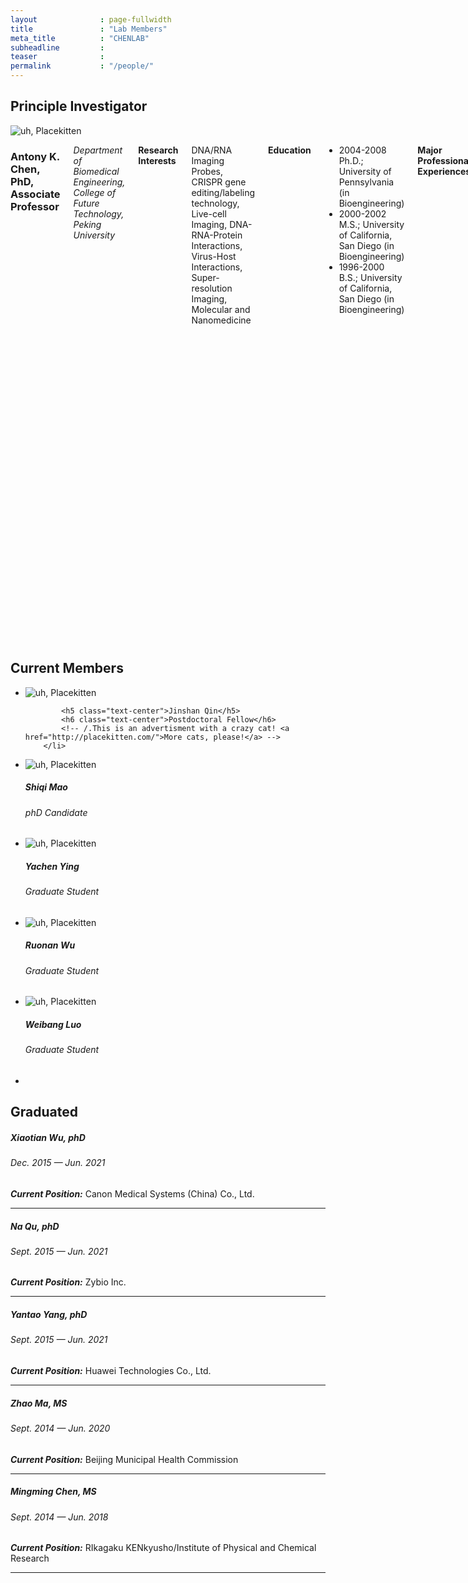 ```yaml
---
layout              : page-fullwidth
title               : "Lab Members"
meta_title          : "CHENLAB"
subheadline         : 
teaser              : 
permalink           : "/people/"
---
```


## Principle Investigator

<div class="row">
  <div class="large-4 columns">
  	<div class="border-dotted radius b30">
		<img src="https://i.loli.net/2021/09/16/IAHExTt4cjgpS9f.png" alt="uh, Placekitten">
	</div>
  
  </div>

  <div class="large-8 columns">
            <h3>Antony K. Chen, PhD, Associate Professor</h3>
<p><em>Department of Biomedical Engineering, College of Future Technology, Peking University</em></p>
<p><strong>Research Interests</strong></p>
<p>DNA/RNA Imaging Probes, CRISPR gene editing/labeling technology, Live-cell Imaging, DNA-RNA-Protein Interactions, Virus-Host Interactions, Super-resolution Imaging, Molecular and Nanomedicine</p>
<p><strong>Education</strong></p>
<ul>
<li>2004-2008  Ph.D.;  University of Pennsylvania                 (in Bioengineering)</li>
<li>2000-2002  M.S.;  University of California, San Diego            (in Bioengineering)   </li>
<li>1996-2000  B.S.;   University of California, San Diego           (in Bioengineering)      </li>

</ul>
<p><strong>Major Professional Experiences</strong></p>
<ul>
<li>2019.08-Present Associate Professor, Department of Biomedical Engineering, College of Engineering, Peking University</li>
<li>2013.04-2019.07 Assistant Professor, Department of Biomedical Engineering, College of Engineering, Peking University</li>
<li>2010-2013  Postdoc; National Institutes of Health;  Jennifer Lippincott-Schwartz’s lab</li>
<li>2010-2012  Postdoc; National Institute of Standards and Technology; Anne Plant’s lab</li>
<li>2009-2010  Postdoc; University of Pennsylvania; Andrew Tsourkas’ lab</li>

</ul>
<p><strong>Selected Honors</strong></p>
<ul>
<li>The US. National Research Council (NRC) Research Associate Fellowship (2010-2012)</li>
<li>Solomon R. Pollack Award for Excellence in Graduate Bioengineering Research (Best Ph.D. Thesis)  (2009)</li>
           
</ul>


  </div>
</div>



## Current Members

<ul class="small-block-grid-2 medium-block-grid-3 large-block-grid-4">
  <li><img src="https://i.loli.net/2021/09/16/PORv8k6AtEHqjdU.png" alt="uh, Placekitten">
		
            <h5 class="text-center">Jinshan Qin</h5>
            <h6 class="text-center">Postdoctoral Fellow</h6>
			<!-- /.This is an advertisment with a crazy cat! <a href="http://placekitten.com/">More cats, please!</a> -->
		</li>
  <li><img src="https://i.loli.net/2021/09/16/tHJPQpzMZqVYTSa.png" alt="uh, Placekitten">
		<p class="text-center">
            <h5 class="text-center">Shiqi Mao</h5>
            <h6 class="text-center">phD Candidate</h6>
			<!-- /.This is an advertisment with a crazy cat! <a href="http://placekitten.com/">More cats, please!</a> -->
		</p></li>
  <li><img src="https://i.loli.net/2021/09/16/QCaXIbFhBpLPl9m.png" alt="uh, Placekitten">
		<p class="text-center">
            <h5 class="text-center">Yachen Ying</h5>
            <h6 class="text-center">Graduate Student</h6>
			<!-- /.This is an advertisment with a crazy cat! <a href="http://placekitten.com/">More cats, please!</a> -->
		</p></li>
  <li><img src="https://i.loli.net/2021/09/16/Ui9nHEtB6SyvOGq.png" alt="uh, Placekitten">
		<p class="text-center">
            <h5 class="text-center">Ruonan Wu</h5>
            <h6 class="text-center">Graduate Student</h6>
			<!-- /.This is an advertisment with a crazy cat! <a href="http://placekitten.com/">More cats, please!</a> -->
		</p></li>
  <li><img src="https://i.loli.net/2021/09/16/CFWvSjAK4PRQHfE.png" alt="uh, Placekitten">
		<p class="text-center">
            <h5 class="text-center">Weibang Luo</h5>
            <h6 class="text-center">Graduate Student</h6>
			<!-- /.This is an advertisment with a crazy cat! <a href="http://placekitten.com/">More cats, please!</a> -->
		</p></li>
  <li><!-- Your content goes here --></li>
</ul>


## Graduated

##### Xiaotian Wu, phD
###### Dec. 2015 — Jun. 2021
***Current Position:*** Canon Medical Systems (China) Co., Ltd.

-----

##### Na Qu, phD
###### Sept. 2015 — Jun. 2021
***Current Position:*** Zybio Inc.

-----

##### Yantao Yang, phD
###### Sept. 2015 — Jun. 2021
***Current Position:*** Huawei Technologies Co., Ltd.

-----

##### Zhao Ma, MS
###### Sept. 2014 — Jun. 2020
***Current Position:*** Beijing Municipal Health Commission

-----

##### Mingming Chen, MS
###### Sept. 2014 — Jun. 2018
***Current Position:*** RIkagaku KENkyusho/Institute of Physical and Chemical Research

-----
